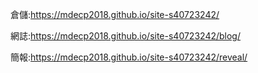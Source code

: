 倉儲:https://mdecp2018.github.io/site-s40723242/

網誌:https://mdecp2018.github.io/site-s40723242/blog/

簡報:https://mdecp2018.github.io/site-s40723242/reveal/
